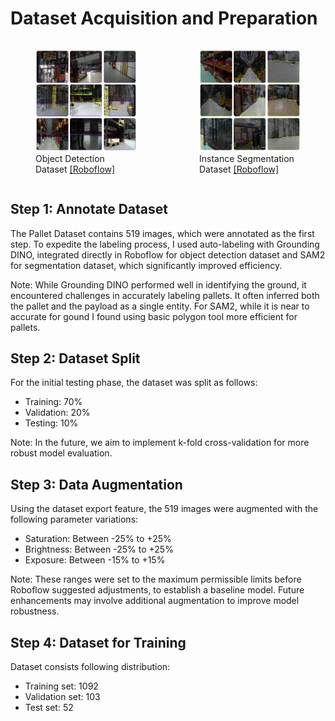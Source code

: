 # Dataset Acquisition and Preparation

<div style="display: flex; justify-content: space-around; align-items: flex-start; gap: 20px;">
  <figure>
      <img src="../assets/img/detection_ds.png" alt="Detection Dataset" width="400">
      <figcaption>Object Detection Dataset <a href="https://universe.roboflow.com/experimental-ksz9k/pallet-insight">[Roboflow]</a></figcaption>
  </figure>
  <figure>
      <img src="../assets/img/semantic_ds.png" alt="Segmentation Dataset" width="400">
      <figcaption>Instance Segmentation Dataset <a href="https://universe.roboflow.com/experimental-ksz9k/pallet-insight-rfsrt/dataset/1">[Roboflow]</a></figcaption>
  </figure>
  </div>

## Step 1: Annotate Dataset

The Pallet Dataset contains 519 images, which were annotated as the first step. To expedite the labeling process, I used auto-labeling with Grounding DINO, integrated directly in Roboflow for object detection dataset and SAM2 for segmentation dataset, which significantly improved efficiency.

Note: While Grounding DINO performed well in identifying the ground, it encountered challenges in accurately labeling pallets. It often inferred both the pallet and the payload as a single entity. For SAM2, while it is near to accurate for gound I found using basic polygon tool more efficient for pallets.


## Step 2: Dataset Split

For the initial testing phase, the dataset was split as follows:

- Training: 70%
- Validation: 20%
- Testing: 10%

Note: In the future, we aim to implement k-fold cross-validation for more robust model evaluation.


## Step 3: Data Augmentation

Using the dataset export feature, the 519 images were augmented with the following parameter variations:

- Saturation: Between -25% to +25%
- Brightness: Between -25% to +25%
- Exposure: Between -15% to +15%

Note: These ranges were set to the maximum permissible limits before Roboflow suggested adjustments, to establish a baseline model. Future enhancements may involve additional augmentation to improve model robustness.


## Step 4: Dataset for Training

Dataset consists following distribution:

- Training set: 1092
- Validation set: 103
- Test set: 52 


